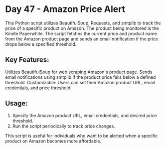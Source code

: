 # Day 47 - Amazon Price Alert

This Python script utilizes BeautifulSoup, Requests, and smtplib to track the price of a specific product on Amazon. The product being monitored is the Kindle Paperwhite. The script fetches the current price and product name from the Amazon product page and sends an email notification if the price drops below a specified threshold.

## Key Features:
Utilizes BeautifulSoup for web scraping Amazon's product page.
Sends email notifications using smtplib if the product price falls below a defined threshold.
Customizable: Users can set their Amazon product URL, email credentials, and price threshold.

## Usage:
1. Specify the Amazon product URL, email credentials, and desired price threshold.
2. Run the script periodically to track price changes.

This script is useful for individuals who want to be alerted when a specific product on Amazon becomes more affordable.